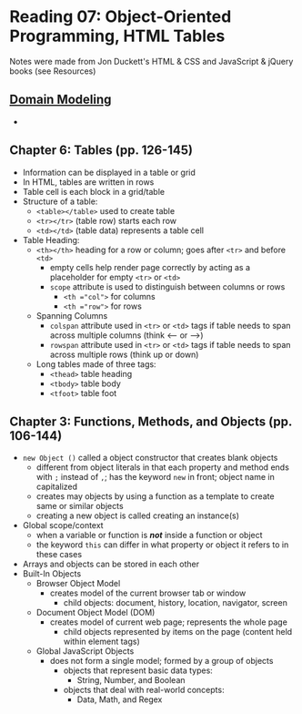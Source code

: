 # Reading 07: Object-Oriented Programming, HTML Tables

Notes were made from Jon Duckett's HTML & CSS and JavaScript & jQuery books (see Resources)

## [Domain Modeling](https://github.com/codefellows/domain_modeling#domain-modeling)

* 

## Chapter 6: Tables (pp. 126-145)

* Information can be displayed in a table or grid
* In HTML, tables are written in rows
* Table cell is each block in a grid/table
* Structure of a table:
  * `<table></table>` used to create table
  * `<tr></tr>` (table row) starts each row
  * `<td></td>` (table data) represents a table cell
* Table Heading:
  * `<th></th>` heading for a row or column; goes after `<tr>` and before `<td>`
    * empty cells help render page correctly by acting as a placeholder for empty `<tr>` or `<td>`
    * `scope` attribute is used to distinguish between columns or rows
      * `<th ="col">` for columns
      * `<th ="row">` for rows
  * Spanning Columns
    * `colspan` attribute used in `<tr>` or `<td>` tags if table needs to span across multiple columns (think <-- or -->)
    * `rowspan` attribute used in `<tr>` or `<td>` tags if table needs to span across multiple rows (think up or down)
  * Long tables made of three tags:
    * `<thead>` table heading
    * `<tbody>` table body
    * `<tfoot>` table foot

## Chapter 3: Functions, Methods, and Objects (pp. 106-144)

* `new Object ()` called a object constructor that creates blank objects
  * different from object literals in that each property and method ends with `;` instead of `,`; has the keyword `new` in front; object name in capitalized
  * creates may objects by using a function as a template to create same or similar objects
  * creating a new object is called creating an instance(s)
* Global scope/context
  * when a variable or function is ***not*** inside a function or object
  * the keyword `this` can differ in what property or object it refers to in these cases
* Arrays and objects can be stored in each other
* Built-In Objects
  * Browser Object Model
    * creates model of the current browser tab or window
      * child objects: document, history, location, navigator, screen
  * Document Object Model (DOM)
    * creates model of current web page; represents the whole page
      * child objects represented by items on the page (content held within element tags)
  * Global JavaScript Objects
    * does not form a single model; formed by a group of objects
      * objects that represent basic data types:
        * String, Number, and Boolean
      * objects that deal with real-world concepts:
        * Data, Math, and Regex